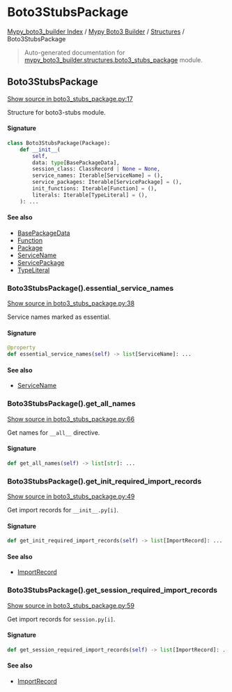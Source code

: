 # Boto3StubsPackage

[Mypy_boto3_builder Index](../../README.md#mypy_boto3_builder-index) /
[Mypy Boto3 Builder](../index.md#mypy-boto3-builder) /
[Structures](./index.md#structures) /
Boto3StubsPackage

> Auto-generated documentation for [mypy_boto3_builder.structures.boto3_stubs_package](https://github.com/youtype/mypy_boto3_builder/blob/main/mypy_boto3_builder/structures/boto3_stubs_package.py) module.

## Boto3StubsPackage

[Show source in boto3_stubs_package.py:17](https://github.com/youtype/mypy_boto3_builder/blob/main/mypy_boto3_builder/structures/boto3_stubs_package.py#L17)

Structure for boto3-stubs module.

#### Signature

```python
class Boto3StubsPackage(Package):
    def __init__(
        self,
        data: type[BasePackageData],
        session_class: ClassRecord | None = None,
        service_names: Iterable[ServiceName] = (),
        service_packages: Iterable[ServicePackage] = (),
        init_functions: Iterable[Function] = (),
        literals: Iterable[TypeLiteral] = (),
    ): ...
```

#### See also

- [BasePackageData](../package_data.md#basepackagedata)
- [Function](./function.md#function)
- [Package](./package.md#package)
- [ServiceName](../service_name.md#servicename)
- [ServicePackage](./service_package.md#servicepackage)
- [TypeLiteral](../type_annotations/type_literal.md#typeliteral)

### Boto3StubsPackage().essential_service_names

[Show source in boto3_stubs_package.py:38](https://github.com/youtype/mypy_boto3_builder/blob/main/mypy_boto3_builder/structures/boto3_stubs_package.py#L38)

Service names marked as essential.

#### Signature

```python
@property
def essential_service_names(self) -> list[ServiceName]: ...
```

#### See also

- [ServiceName](../service_name.md#servicename)

### Boto3StubsPackage().get_all_names

[Show source in boto3_stubs_package.py:66](https://github.com/youtype/mypy_boto3_builder/blob/main/mypy_boto3_builder/structures/boto3_stubs_package.py#L66)

Get names for `__all__` directive.

#### Signature

```python
def get_all_names(self) -> list[str]: ...
```

### Boto3StubsPackage().get_init_required_import_records

[Show source in boto3_stubs_package.py:49](https://github.com/youtype/mypy_boto3_builder/blob/main/mypy_boto3_builder/structures/boto3_stubs_package.py#L49)

Get import records for `__init__.py[i]`.

#### Signature

```python
def get_init_required_import_records(self) -> list[ImportRecord]: ...
```

#### See also

- [ImportRecord](../import_helpers/import_record.md#importrecord)

### Boto3StubsPackage().get_session_required_import_records

[Show source in boto3_stubs_package.py:59](https://github.com/youtype/mypy_boto3_builder/blob/main/mypy_boto3_builder/structures/boto3_stubs_package.py#L59)

Get import records for `session.py[i]`.

#### Signature

```python
def get_session_required_import_records(self) -> list[ImportRecord]: ...
```

#### See also

- [ImportRecord](../import_helpers/import_record.md#importrecord)
